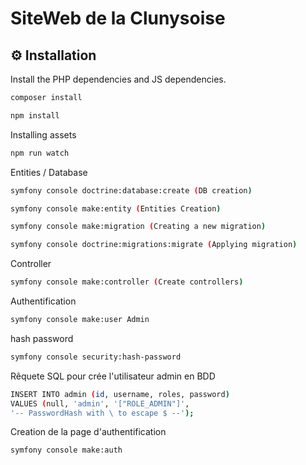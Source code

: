 # SiteWeb de la Clunysoise

⚙️ Installation
--------------

Install the PHP dependencies and JS dependencies.
```sh
composer install
```
```sh
npm install
```

Installing assets
```sh
npm run watch
```

Entities / Database
```sh
symfony console doctrine:database:create (DB creation)
```
```sh
symfony console make:entity (Entities Creation)
```
```sh
symfony console make:migration (Creating a new migration)
```
```sh
symfony console doctrine:migrations:migrate (Applying migration)
```

Controller
```sh
symfony console make:controller (Create controllers)
```

Authentification
```sh
symfony console make:user Admin
```

hash password
```sh
symfony console security:hash-password
```

Rêquete SQL pour crée l'utilisateur admin en BDD
```sh
INSERT INTO admin (id, username, roles, password) 
VALUES (null, 'admin', '["ROLE_ADMIN"]', 
'-- PasswordHash with \ to escape $ --');
```

Creation de la page d'authentification
```sh
symfony console make:auth
```